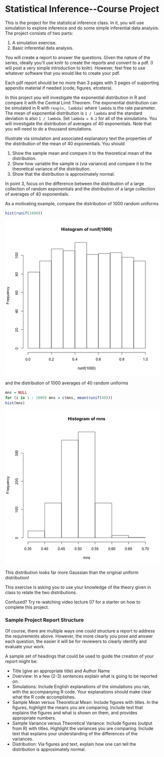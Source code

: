 Statistical Inference--Course Project
========================================================

This is the project for the statistical inference class. In it, you will use simulation to explore inference and do some simple inferential data analysis. The project consists of two parts:

1. A simulation exercise.
2. Basic inferential data analysis.

You will create a report to answer the questions. Given the nature of the series, ideally you'll use knitr to create the reports and convert to a pdf. (I will post a very simple introduction to knitr). However, feel free to use whatever software that you would like to create your pdf. 

Each pdf report should be no more than 3 pages with 3 pages of supporting appendix material if needed (code, figures, etcetera).  

In this project you will investigate the exponential distribution in R and compare it with the Central Limit Theorem. The exponential distribution can be simulated in R with `rexp(n, lambda)` where `lambda` is the rate parameter. The mean of exponential distribution is `1 / lambda` and the standard deviation is also `1 / lambda`. Set `lambda = 0.2` for all of the simulations. You will investigate the distribution of averages of 40 exponentials. Note that you will need to do a thousand simulations.

Illustrate via simulation and associated explanatory text the properties of the distribution of the mean of 40 exponentials.  You should

1. Show the sample mean and compare it to the theoretical mean of the distribution.
2. Show how variable the sample is (via variance) and compare it to the theoretical variance of the distribution.
3. Show that the distribution is approximately normal.

In point 3, focus on the difference between the distribution of a large collection of random exponentials and the distribution of a large collection of averages of 40 exponentials. 

As a motivating example, compare the distribution of 1000 random uniforms


```r
hist(runif(1000))
```

![plot of chunk unnamed-chunk-1](figure/unnamed-chunk-1-1.png) 

and the distribution of 1000 averages of 40 random uniforms


```r
mns = NULL
for (i in 1 : 1000) mns = c(mns, mean(runif(40)))
hist(mns)
```

![plot of chunk unnamed-chunk-2](figure/unnamed-chunk-2-1.png) 

This distribution looks far more Gaussian than the original uniform distribution!

This exercise is asking you to use your knowledge of the theory given in class to relate the two distributions.  

Confused?  Try re-watching video lecture 07 for a starter on how to complete this project.

### Sample Project Report Structure

Of course, there are multiple ways one could structure a report to address the requirements above.  However, the more clearly you pose and answer each question, the easier it will be for reviewers to clearly identify and evaluate your work. 

A sample set of headings that could be used to guide the creation of your report might be:

* Title (give an appropriate title) and Author Name
* Overview: In a few (2-3) sentences explain what is going to be reported on.
* Simulations: Include English explanations of the simulations you ran, with the accompanying R code. Your explanations should make clear what the R code accomplishes.
* Sample Mean versus Theoretical Mean: Include figures with titles. In the figures, highlight the means you are comparing. Include text that explains the figures and what is shown on them, and provides appropriate numbers.
* Sample Variance versus Theoretical Variance: Include figures (output from R) with titles. Highlight the variances you are comparing. Include text that explains your understanding of the differences of the variances.
* Distribution: Via figures and text, explain how one can tell the distribution is approximately normal.
